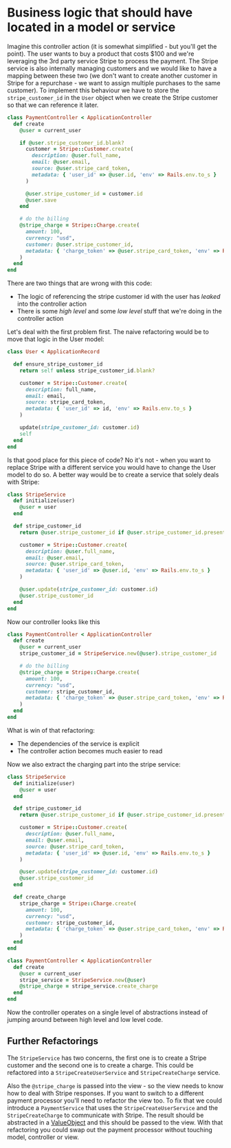 # Business logic that should have located in a model or service

Imagine this controller action (it is somewhat simplified - but you'll get the point). The user wants to buy a product that costs $100 and we're leveraging the 3rd party service Stripe to process the payment. The Stripe service is also internally managing customers and we would like to have a mapping between these two (we don't want to create another customer in Stripe for a repurchase - we want to assign multiple purchases to the same customer). To implement this behaviour we have to store the `stripe_customer_id` in the `User` object when we create the Stripe customer so that we can reference it later.

```ruby
class PaymentController < ApplicationController
  def create
    @user = current_user

    if @user.stripe_customer_id.blank?
      customer = Stripe::Customer.create(
        description: @user.full_name,
        email: @user.email,
        source: @user.stripe_card_token,
        metadata: { 'user_id' => @user.id, 'env' => Rails.env.to_s }
      )

      @user.stripe_customer_id = customer.id
      @user.save
    end

    # do the billing
    @stripe_charge = Stripe::Charge.create(
      amount: 100,
      currency: "usd",
      customer: @user.stripe_customer_id,
      metadata: { 'charge_token' => @user.stripe_card_token, 'env' => Rails.env.to_s }
    )
  end
end
```

There are two things that are wrong with this code:

- The logic of referencing the stripe customer id with the user has _leaked_ into the controller action
- There is some _high level_ and some _low level_ stuff that we're doing in the controller action

Let's deal with the first problem first. The naive refactoring would be to move that logic in the User model:

```ruby
class User < ApplicationRecord

  def ensure_stripe_customer_id
    return self unless stripe_customer_id.blank?

    customer = Stripe::Customer.create(
      description: full_name,
      email: email,
      source: stripe_card_token,
      metadata: { 'user_id' => id, 'env' => Rails.env.to_s }
    )

    update(stripe_customer_id: customer.id)
    self
  end
end
```

Is that good place for this piece of code? No it's not - when you want to replace Stripe with a different service you would have to change the User model to do so. A better way would be to create a service that solely deals with Stripe:

```ruby
class StripeService
  def initialize(user)
    @user = user
  end

  def stripe_customer_id
    return @user.stripe_customer_id if @user.stripe_customer_id.present?

    customer = Stripe::Customer.create(
      description: @user.full_name,
      email: @user.email,
      source: @user.stripe_card_token,
      metadata: { 'user_id' => @user.id, 'env' => Rails.env.to_s }
    )

    @user.update(stripe_customer_id: customer.id)
    @user.stripe_customer_id
  end
end
```

Now our controller looks like this

```ruby
class PaymentController < ApplicationController
  def create
    @user = current_user
    stripe_customer_id = StripeService.new(@user).stripe_customer_id

    # do the billing
    @stripe_charge = Stripe::Charge.create(
      amount: 100,
      currency: "usd",
      customer: stripe_customer_id,
      metadata: { 'charge_token' => @user.stripe_card_token, 'env' => Rails.env.to_s }
    )
  end
end
```

What is win of that refactoring:

- The dependencies of the service is explicit
- The controller action becomes much easier to read

Now we also extract the charging part into the stripe service:

```ruby
class StripeService
  def initialize(user)
    @user = user
  end

  def stripe_customer_id
    return @user.stripe_customer_id if @user.stripe_customer_id.present?

    customer = Stripe::Customer.create(
      description: @user.full_name,
      email: @user.email,
      source: @user.stripe_card_token,
      metadata: { 'user_id' => @user.id, 'env' => Rails.env.to_s }
    )

    @user.update(stripe_customer_id: customer.id)
    @user.stripe_customer_id
  end

  def create_charge
    stripe_charge = Stripe::Charge.create(
      amount: 100,
      currency: "usd",
      customer: stripe_customer_id,
      metadata: { 'charge_token' => @user.stripe_card_token, 'env' => Rails.env.to_s }
    )
  end
end

class PaymentController < ApplicationController
  def create
    @user = current_user
    stripe_service = StripeService.new(@user)
    @stripe_charge = stripe_service.create_charge
  end
end
```

Now the controller operates on a single level of abstractions instead of jumping around between high level and low level code.

## Further Refactorings

The `StripeService` has two concerns, the first one is to create a Stripe customer and the second one is to create a charge. This could be refactored into a `StripeCreateUserService` and `StripeCreateCharge` service.

Also the `@stripe_charge` is passed into the view - so the view needs to know how to deal with Stripe responses. If you want to switch to a different payment processor you'll need to refactor the view too. To fix that we could introduce a `PaymentService` that uses the `StripeCreateUserService` and the `StripeCreateCharge` to communicate with Stripe. The result should be abstracted in a [ValueObject](https://medium.com/@franzejr/value-object-in-ruby-89b5e3b6b5f9) and this should be passed to the view. With that refactoring you could swap out the payment processor without touching model, controller or view.
